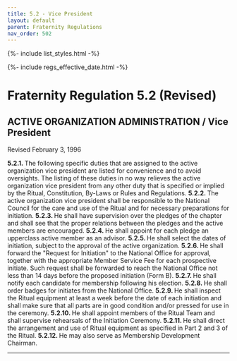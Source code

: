 ```yaml
---
title: 5.2 - Vice President
layout: default
parent: Fraternity Regulations
nav_order: 502
---
```


{%- include list_styles.html -%}

{%- include regs_effective_date.html -%}

# Fraternity Regulation 5.2 (Revised)

## ACTIVE ORGANIZATION ADMINISTRATION / Vice President

Revised February 3, 1996

<strong>
5.2.1.
</strong>
The following specific duties that are assigned to the active
organization vice president are listed for convenience and to
avoid oversights.  The listing of these duties in no way relieves
the active organization vice president from any other duty that
is specified or implied by the Ritual, Constitution, By-Laws or
Rules and Regulations.

<strong>
5.2.2.
</strong>
The active organization vice president shall be responsible to
the National Council for the care and use of the Ritual and for
necessary preparations for initiation.

<strong>
5.2.3.
</strong>
He shall have supervision over the pledges of the chapter and
shall see that the proper relations between the pledges and the
active members are encouraged.

<strong>
5.2.4.
</strong>
He shall appoint for each pledge an upperclass active member as
an advisor.

<strong>
5.2.5.
</strong>
He shall select the dates of initiation, subject to the approval
of the active organization.

<strong>
5.2.6.
</strong>
He shall forward the "Request for Initiation" to the National
Office for approval, together with the appropriate Member Service
Fee for each prospective initiate.  Such request shall be
forwarded to reach the National Office not less than 14 days
before the proposed initiation (Form B).

<strong>
5.2.7.
</strong>
He shall notify each candidate for membership following his
election.

<strong>
5.2.8.
</strong>
He shall order badges for initiates from the National Office.

<strong>
5.2.9.
</strong>
He shall inspect the Ritual equipment at least a week before the
date of each initiation and shall make sure that all parts are in
good condition and/or pressed for use in the ceremony.

<strong>
5.2.10.
</strong>
He shall appoint members of the Ritual Team and shall supervise
rehearsals of the Initiation Ceremony.

<strong>
5.2.11.
</strong>
He shall direct the arrangement and use of Ritual equipment as
specified in Part 2 and 3 of the Ritual.

<strong>
5.2.12.
</strong>
He may also serve as Membership Development Chairman.

---
